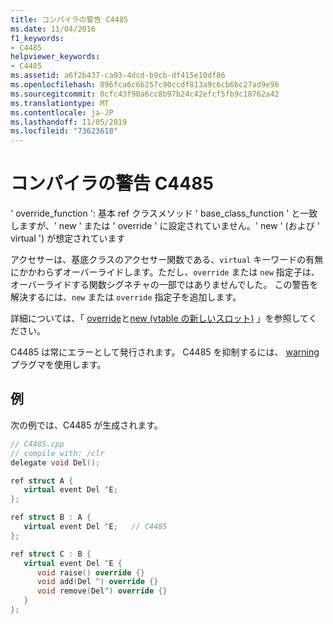 ```yaml
---
title: コンパイラの警告 C4485
ms.date: 11/04/2016
f1_keywords:
- C4485
helpviewer_keywords:
- C4485
ms.assetid: a6f2b437-ca93-4dcd-b9cb-df415e10df86
ms.openlocfilehash: 896fca6c6b257c90ccdf813a9c6cb6bc27ad9e96
ms.sourcegitcommit: 0cfc43f90a6cc8b97b24c42efcf5fb9c18762a42
ms.translationtype: MT
ms.contentlocale: ja-JP
ms.lasthandoff: 11/05/2019
ms.locfileid: "73623618"
---
```

# <a name="compiler-warning-c4485"></a>コンパイラの警告 C4485

' override_function ': 基本 ref クラスメソッド ' base_class_function ' と一致しますが、' new ' または ' override ' に設定されていません。' new ' (および ' virtual ') が想定されています

アクセサーは、基底クラスのアクセサー関数である、`virtual` キーワードの有無にかかわらずオーバーライドします。ただし、`override` または `new` 指定子は、オーバーライドする関数シグネチャの一部ではありませんでした。 この警告を解決するには、`new` または `override` 指定子を追加します。

詳細については、「 [override](../../extensions/override-cpp-component-extensions.md)と[new (vtable の新しいスロット)](../../extensions/new-new-slot-in-vtable-cpp-component-extensions.md) 」を参照してください。

C4485 は常にエラーとして発行されます。 C4485 を抑制するには、 [warning](../../preprocessor/warning.md)プラグマを使用します。

## <a name="example"></a>例

次の例では、C4485 が生成されます。

```cpp
// C4485.cpp
// compile with: /clr
delegate void Del();

ref struct A {
   virtual event Del ^E;
};

ref struct B : A {
   virtual event Del ^E;   // C4485
};

ref struct C : B {
   virtual event Del ^E {
      void raise() override {}
      void add(Del ^) override {}
      void remove(Del^) override {}
   }
};
```